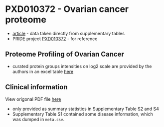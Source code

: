 # PXD010372 - Ovarian cancer proteome

- [article](https://www.sciencedirect.com/science/article/pii/S0092867418311668) - data taken directly from supplementary tables
- PRIDE project [PXD010372](https://www.ebi.ac.uk/pride/archive/projects/PXD010372) - for reference

## Proteome Profiling of Ovarian Cancer

- curated protein groups intensities on log2 scale are provided by the authors in an excel
  table [here](https://ars.els-cdn.com/content/image/1-s2.0-S0092867418311668-mmc2.xlsx)


## Clinical information

View origonal PDF file [here](https://ars.els-cdn.com/content/image/1-s2.0-S0092867418311668-mmc1.pdf)

- only provided as summary statistics in Supplementary Table S2 and S4
- Supplementary Table S1 contained some disease information, which was dumped in 
  `meta.csv`.
